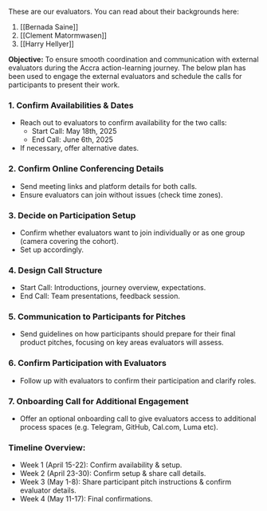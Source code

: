 These are our evaluators. You can read about their backgrounds here:

1. [[Bernada Saine]]
2. [[Clement Matormwasen]]
3. [[Harry Hellyer]]

**Objective:** To ensure smooth coordination and communication with external evaluators during the Accra action-learning journey. The below plan has been used to engage the external evaluators and schedule the calls for participants to present their work.

### 1. Confirm Availabilities & Dates  
- Reach out to evaluators to confirm availability for the two calls:  
  - Start Call: May 18th, 2025  
  - End Call: June 6th, 2025  
- If necessary, offer alternative dates.
### 2. Confirm Online Conferencing Details  
- Send meeting links and platform details for both calls.  
- Ensure evaluators can join without issues (check time zones).
### 3. Decide on Participation Setup  
- Confirm whether evaluators want to join individually or as one group (camera covering the cohort).  
- Set up accordingly.
### 4. Design Call Structure  
- Start Call: Introductions, journey overview, expectations.  
- End Call: Team presentations, feedback session.
### 5. Communication to Participants for Pitches  
- Send guidelines on how participants should prepare for their final product pitches, focusing on key areas evaluators will assess.
### 6. Confirm Participation with Evaluators  
- Follow up with evaluators to confirm their participation and clarify roles.  
### 7. Onboarding Call for Additional Engagement  
- Offer an optional onboarding call to give evaluators access to additional process spaces (e.g. Telegram, GitHub, Cal.com, Luma etc).

### Timeline Overview:  
- Week 1 (April 15-22): Confirm availability & setup.  
- Week 2 (April 23-30): Confirm setup & share call details.  
- Week 3 (May 1-8): Share participant pitch instructions & confirm evaluator details.  
- Week 4 (May 11-17): Final confirmations.